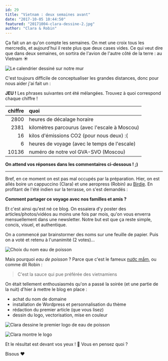 ```yaml
---
id: 29
title: "Vietnam : deux semaines avant"
date: "2017-10-05 10:44:50"
featured: "20171004-clara-dessine-2.jpg"
author: "Clara & Robin"
---
```


Ça fait un an qu'on compte les semaines. On met une croix tous les mercredis, et
aujourd'hui il reste plus que deux cases vides. Ce qui veut dire que dans deux
semaines, on sortira de l'avion de l'autre côté de la terre : au Vietnam ☀️

![Le calendrier dessiné sur notre mur](20171004-calendrier-mur.jpg)

C'est toujours difficile de conceptualiser les grandes distances, donc pour nous
aider j'ai fait un :

**JEU !** Les phrases suivantes ont été mélangées. Trouvez à quoi correspond
chaque chiffre !

| chiffre | quoi                                          |
| ------: | :-------------------------------------------- |
|    2800 | heures de décalage horaire                    |
|    2381 | kilomètres parcourus (avec l'escale à Moscou) |
|      16 | kilos d'émissions CO2 (pour nous deux) :(     |
|       6 | heures de voyage (avec le temps de l'escale)  |
|   10136 | numéro de notre vol GVA-SVO (Moscou)          |

**On attend vos réponses dans les commentaires ci-dessous ! ;)**

---

Bref, en ce moment on est pas mal occupés par la préparation. Hier, on est allés
boire un cappuccino (Clara) et une aeropress (Robin) au
[Birdie](http://www.birdiecoffee.com/). En profitant de l'été indien sur la
terrasse, on s'est demandés :

**Comment partager ce voyage avec nos familles et amis ?**

Et c'est ainsi qu'est né ce blog. On essaiera d'y poster des
articles/photos/vidéos au moins une fois par mois, qu'on vous enverra
mensuellement dans une newsletter. Notre but est que ça reste simple, concis,
visuel, et authentique.

On a commencé par brainstormer des noms sur une feuille de papier. Puis on a
voté et retenu à l'unanimité (2 votes)...

![Choix du nom eau de poisson](20171004-choix-nom-edp.jpg)

Mais pourquoi _eau de poisson_ ? Parce que c'est le
fameux [nước mắm](https://fr.wikipedia.org/wiki/Nuoc-m%C3%A2m), ou comme dit
Robin :

> C'est la sauce qui pue préférée des vietnamiens

On était tellement enthousiasmés qu'on a passé la soirée (et une partie de la
nuit) d'hier à mettre le blog en place :

- achat du nom de domaine
- installation de Wordpress et personnalisation du thème
- rédaction du premier article (que vous lisez)
- dessin du logo, vectorisation, mise en couleur

![Clara dessine le premier logo de eau de poisson](20171004-clara-dessine-1.jpg)

![Clara montre le logo](20171004-clara-dessine-2.jpg)

Et le résultat est devant vos yeux ! 🎉 Vous en pensez quoi ?

Bisous ❤️
